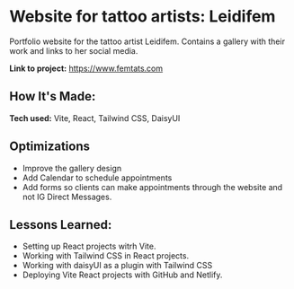 
# Website for tattoo artists: Leidifem 
Portfolio website for the tattoo artist Leidifem. Contains a gallery with their work
and links to her social media.

**Link to project:** https://www.femtats.com

## How It's Made:

**Tech used:** Vite, React, Tailwind CSS, DaisyUI

## Optimizations
- Improve the gallery design 
- Add Calendar to schedule appointments
- Add forms so clients can make appointments through the website and not IG Direct Messages.

## Lessons Learned:
- Setting up React projects witrh Vite.
- Working with Tailwind CSS in React projects.
- Working with daisyUI as a plugin with Tailwind CSS
- Deploying Vite React projects with GitHub and Netlify.
